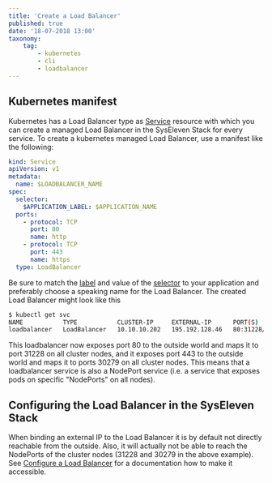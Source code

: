 ```yaml
---
title: 'Create a Load Balancer'
published: true
date: '18-07-2018 13:00'
taxonomy:
    tag:
        - kubernetes
        - cli
        - loadbalancer
---
```


## Kubernetes manifest

Kubernetes has a Load Balancer type as [Service](https://kubernetes.io/docs/concepts/services-networking/service/) resource with which you can create a managed Load Balancer in the SysEleven Stack for every service.
To create a kubernetes managed Load Balancer, use a manifest like the following:

```yaml
kind: Service
apiVersion: v1
metadata:
  name: $LOADBALANCER_NAME
spec:
  selector:
    $APPLICATION_LABEL: $APPLICATION_NAME
  ports:
    - protocol: TCP
      port: 80
      name: http
    - protocol: TCP
      port: 443
      name: https
  type: LoadBalancer
```

Be sure to match the [label](https://kubernetes.io/docs/concepts/overview/working-with-objects/labels/) and value of the [selector](https://kubernetes.io/docs/concepts/overview/working-with-objects/labels/) to your application and preferably choose a speaking name for the Load Balancer. The created Load Balancer might look like this

```bash
$ kubectl get svc
NAME           TYPE           CLUSTER-IP     EXTERNAL-IP      PORT(S)                      AGE
loadbalancer   LoadBalancer   10.10.10.202   195.192.128.46   80:31228/TCP,443:30279/TCP   11s
```

This loadbalancer now exposes port 80 to the outside world and maps it to port 31228 on all cluster nodes, and it exposes port 443 to the outside world and maps it to ports 30279 on all cluster nodes. This means that a loadbalancer service is also a NodePort service (i.e. a service that exposes pods on specific "NodePorts" on all nodes).

## Configuring the Load Balancer in the SysEleven Stack

When binding an external IP to the Load Balancer it is by default not directly reachable from the outside. Also, it will actually not be able to reach the NodePorts of the cluster nodes (31228 and 30279 in the above example). See [Configure a Load Balancer](/tutorials/configure-a-load-balancer) for a documentation how to make it accessible.
